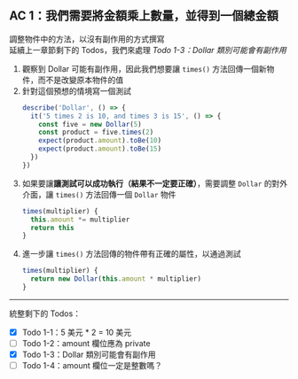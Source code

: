 ## AC 1：我們需要將金額乘上數量，並得到一個總金額

調整物件中的方法，以沒有副作用的方式撰寫  
延續上一章節剩下的 Todos，我們來處理 _Todo 1-3：Dollar 類別可能會有副作用_

1. 觀察到 Dollar 可能有副作用，因此我們想要讓 `times()` 方法回傳一個新物件，而不是改變原本物件的值
2. 針對這個預想的情境寫一個測試
   ```js
   describe('Dollar', () => {
     it('5 times 2 is 10, and times 3 is 15', () => {
       const five = new Dollar(5)
       const product = five.times(2)
       expect(product.amount).toBe(10)
       expect(product.amount).toBe(15)
     })
   })
   ```
3. 如果要讓**讓測試可以成功執行（結果不一定要正確）**，需要調整 `Dollar` 的對外介面，讓 `times()` 方法回傳一個 `Dollar` 物件
   ```js
   times(multiplier) {
     this.amount *= multiplier
     return this
   }
   ```
4. 進一步讓 `times()` 方法回傳的物件帶有正確的屬性，以通過測試
   ```js
   times(multiplier) {
     return new Dollar(this.amount * multiplier)
   }
   ```

---

統整剩下的 Todos：
- [x] Todo 1-1：5 美元 * 2 = 10 美元
- [ ] Todo 1-2：amount 欄位應為 private
- [x] Todo 1-3：Dollar 類別可能會有副作用
- [ ] Todo 1-4：amount 欄位一定是整數嗎？